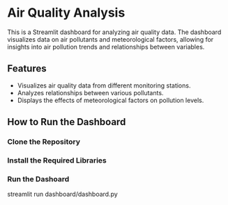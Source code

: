 # Air Quality Analysis 

This is a Streamlit dashboard for analyzing air quality data. The dashboard visualizes data on air pollutants and meteorological factors, allowing for insights into air pollution trends and relationships between variables.

## Features
- Visualizes air quality data from different monitoring stations.
- Analyzes relationships between various pollutants.
- Displays the effects of meteorological factors on pollution levels.

## How to Run the Dashboard

### Clone the Repository

### Install the Required Libraries

### Run the Dashoard
streamlit run dashboard/dashboard.py
